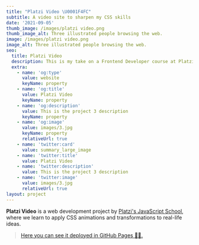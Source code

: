 ```yaml
---
title: "Platzi Video \U0001F4FC"
subtitle: A video site to sharpen my CSS skills
date: '2021-09-05'
thumb_image: /images/platzi video.png
thumb_image_alt: Three illustrated people browsing the web.
image: /images/platzi video.png
image_alt: Three illustrated people browsing the web.
seo:
  title: Platzi Video
  description: This is my take on a Frontend Developer course at Platzi
  extra:
    - name: 'og:type'
      value: website
      keyName: property
    - name: 'og:title'
      value: Platzi Video
      keyName: property
    - name: 'og:description'
      value: This is the project 3 description
      keyName: property
    - name: 'og:image'
      value: images/3.jpg
      keyName: property
      relativeUrl: true
    - name: 'twitter:card'
      value: summary_large_image
    - name: 'twitter:title'
      value: Platzi Video
    - name: 'twitter:description'
      value: This is the project 3 description
    - name: 'twitter:image'
      value: images/3.jpg
      relativeUrl: true
layout: project
---
```

**Platzi Video** is a web development project by [Platzi's JavaScript School](https://platzi.com/escuela-javascript/), where we learn to apply CSS animations and transformations to real-life ideas.

> [Here you can see it deployed in GitHub Pages 🐙🐱.](https://emlez.github.io/Platzi-Video/index.html)
